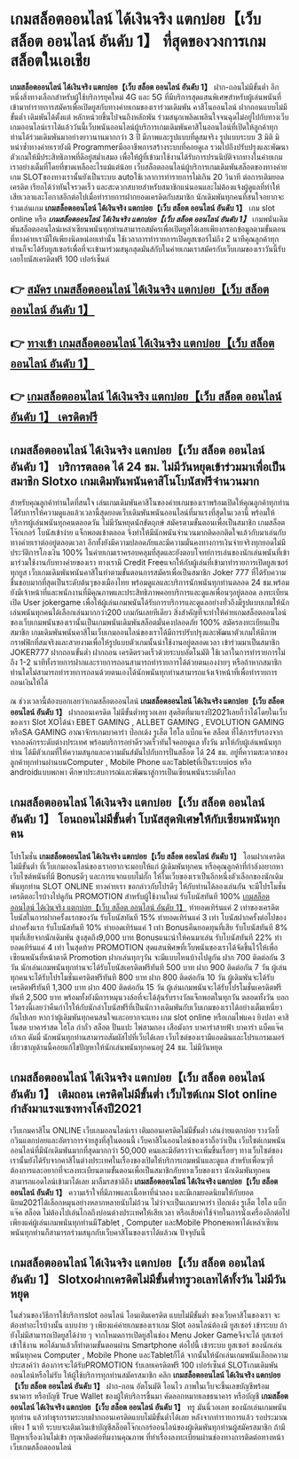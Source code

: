 # เกมสล็อตออนไลน์ ได้เงินจริง แตกบ่อย【เว็บ สล็อต ออนไลน์ อันดับ 1】  ที่สุดของวงการเกมสล็อตในเอเชีย

**เกมสล็อตออนไลน์ ได้เงินจริง แตกบ่อย【เว็บ สล็อต ออนไลน์ อันดับ 1】** ฝาก-ถอนไม่มีขั้นต่ำ  อีกหนึ่งสิ่งทางเลือกสำหรับผู้ใช้บริการยุคใหม่ 4G และ 5G ที่มีบริการสุดแสนพิเศษสำหรับผู้เล่นพนันที่เข้ามาทำรายการสมัครเพื่อเปิดยูสกับทางค่ายเกมของเราร่วมเดิมพัน คาสิโนออนไลน์ ฝากถอนแบบไม่มีขั้นต่ำ เดิมพันได้ตั้งแต่ หลักหน่วยขึ้นไปจนถึงหลักพัน ร่วมสนุกเพลิดเพลินใจจนฉุดไม่อยู่ไปกับทางเว็บเกมออนไลน์เราได้แล้ววันนี้เว็บพนันออนไลน์ผู้บริการเกมเดิมพันคาสิโนออนไลน์ที่เปิดให้ลูกค้าทุกท่านได้ร่วมเดิมพันมาอย่างยาวนานมากกว่า 3 ปี มีภาพและรูปแบบที่ดูสมจริง รูปแบบระบบ 3 มิติ
มิหนำซ้ำทางค่ายเรายังมี Programmerมืออาชีพการสร้างระบบที่คอยดูเล  รวมไปถึงปรับปรุงและพัฒนาตัวเกมให้มีประสิทธิภาพที่ดีอยู่สม่ำเสมอ เพื่อให้ผู้ที่เข้ามาใช้งานได้รับการปรนนิบัติจากทางในค่ายเกมเราอย่างเต็มที่โดยที่ขาดเหลืออะไรแม้แต่น้อย เว็บสล็อตออนไลน์ผู้บริการเกมเดิมพันสล็อตของทางค่ายเกม  SLOTของทางเรานั้นยังเป็นระบบ autoใช้เวลาการทำรายการไม่เกิน 20 วินาที ต่อการเติมยอดเครดิต เรียกได้ว่าทันใจรวดเร็ว และสะดวกสบายสำหรับสมาชิกแน่นอนและไม่ต้องแจ้งผู้ดูแลที่ทำให้เสียเวลาและโอกาสอีกต่อไปเมื่อทำรายการฝากยอดเครดิตกับสมาชิก
นักเดิมพันทุกคนที่สนใจอยากจะร่วมเล่นเกม **เกมสล็อตออนไลน์ ได้เงินจริง แตกบ่อย【เว็บ สล็อต ออนไลน์ อันดับ 1】** เกม slot online หรือ ***เกมสล็อตออนไลน์ ได้เงินจริง แตกบ่อย【เว็บ สล็อต ออนไลน์ อันดับ 1】*** เกมพนันเดิมพันสล็อตออนไลน์เหล่าเซียนพนันทุกท่านสามารถสมัครเพื่อเปิดยูสได้เลยเพียงกรอกข้อมูลตามขั้นตอนที่ทางค่ายเรามีให้เพียงนิดหน่อยเท่านั้น ใช้เวลาการทำรายการเปิดยูสเซอร์ไม่ถึง 2 นาทีคุณลูกค้าทุกท่านก็จะได้รับยูสเซอร์เพื่อที่จะเข้ามาร่วมสนุกสุดมันส์กับในค่ายเกมเราสมัครกับเว็บเกมของเราวันนี้รับเลยโบนัสเครดิตฟรี 100 เปอร์เซ็นต์

## 👉 [สมัคร เกมสล็อตออนไลน์ ได้เงินจริง แตกบ่อย【เว็บ สล็อต ออนไลน์ อันดับ 1】](https://archa888.com/)
## 👉 [ทางเข้า เกมสล็อตออนไลน์ ได้เงินจริง แตกบ่อย【เว็บ สล็อต ออนไลน์ อันดับ 1】](https://archa888.com/)
## 👉 [เกมสล็อตออนไลน์ ได้เงินจริง แตกบ่อย【เว็บ สล็อต ออนไลน์ อันดับ 1】 เครดิตฟรี](https://archa888.com/)

## เกมสล็อตออนไลน์ ได้เงินจริง แตกบ่อย【เว็บ สล็อต ออนไลน์ อันดับ 1】 บริการตลอด ได้ 24 ชม. ไม่มีวันหยุดเข้าร่วมมาเพื่อเป็นสมาชิก Slotxo เกมเดิมพันพนันคาสิโนโบนัสฟรีจำนวนมาก

สำหรับคุณลูกค้าท่านใดที่สนใจ เล่นเกมเดิมพันคาสิโนของค่ายเกมของเราพร้อมเปิดให้คุณลูกค้าทุกท่านได้รับการให้ความดูแลแล้วเวลานี้สุดยอดเว็บเดิมพันพนันออนไลน์ที่มาแรงที่สุดในเวลานี้ พร้อมให้บริการผู้เล่นพนันทุกคนตลอดวัน ไม่มีวันหยุดนักขัตฤกษ์ สมัครตามขั้นตอนเพื่อเป็นสมาชิก เกมสล็อตโจ๊กเกอร์ โบนัสเข้าง่าย แจ็กพอตเข้าตลอด จึงทำให้มีนักพนันจำนวนมากติดอกติดใจแล้วกับมาเล่นกับทางค่ายเราต่ออยู่ตลอดเวลา อีกทั้งยังมีความปลอดภัยและมีความมั่นคงทางการเงินจ่ายจริงทุกยอดไม่มีประวัติการโกงเงิน 100% ในค่ายเกมเราครอบคลุมที่สุดและยังตอบโจทย์การเล่นของนักเล่นพนันที่เข้ามาร่วมใช้งานกับทางค่ายของเรา
ทางเรามี Credit Freeแจกให้กับผู้เล่นที่เข้ามาทำรายการเปิดยูสเซอร์ทุกยูส เว็บเกมเดิมพันพนันคาสิโนทำตามขั้นตอนการสมัครเพื่อเป็นสมาชิก Joker 777 ที่ได้รับความชื่นชอบมากที่สุดเป็นระดับต้นๆของเมืองไทย พร้อมดูแลและบริการนักพนันทุกท่านตลอด 24 ชม.พร้อมยังมีเจ้าหน้าที่และพนักงานที่มีคุณภาพและประสิทธิภาพคอยบริการและดูแลเพื่อนๆอยู่ตลอด ลงทะเบียนเปิด User jokergame เพื่อให้ผู้เล่นเกมพนันได้รับการบริการและดูแลอย่างทั่วถึงมีรูปแบบเกมให้นักเล่นพนันทุกคนได้เลือกเล่นมากกว่า200 เกมกันเลยทีเดียว
สิ่งสำคัญที่จะทำให้ค่ายเกมสล็อตออนไลน์ของเว็บเกมพนันของเรานั้นเป็นเกมพนันเดิมพันสล็อตมั่นคงปลอดภัย 100% สมัครลงทะเบียนเป็นสมาชิก  เกมเดิมพันพนันคาสิโนเว็บเกมออนไลน์ของเราได้มีการปรับปรุงและพัฒนาตัวเกมให้มีภาพกราฟฟิกที่สมจริงและสวยงามเพื่อให้รูปแบบตัวเกมนั้นน่าใช้งานอยู่ตลอดเวลา เข้าร่วมมาเป็นสมาชิก JOKER777 ฝากถอนขั้นต่ำ ฝากถอน เครดิตรวดเร็วด้วยระบบอัตโนมัติ ใช้เวลาในการทำรายการไม่ถึง 1-2 นาทีทั้งรายการฝากและรายการถอนสามารถทำรายการได้ด้วยตนเองง่ายๆ หรือถ้าหากสมาชิกท่านใดไม่สามารถทำรายการถอนด้วยตนเองได้นักพนันทุกท่านสามารถแจ้งเจ้าหน้าที่เพื่อทำรายการถอนเงินให้ได้

ณ ช่วงเวลานี้ต้องบอกเลยว่าเกมสล็อตออนไลน์ **เกมสล็อตออนไลน์ ได้เงินจริง แตกบ่อย【เว็บ สล็อต ออนไลน์ อันดับ 1】** ฝากถอนเครดิต ไม่มีขั้นต่ำทรูวอเลท สุดฮิตที่มาแรงปี2021เลยก็ว่าได้โดยในเว็บของเรา Slot XOได้นำ EBET GAMING , ALLBET GAMING , EVOLUTION GAMING หรือSA GAMING อาณาจักรเกมบาคาร่า ป๊อกเด้ง รูเล็ต ไฮโล แบ็กแจ๊ค สล็อต ที่ได้การรับรองจากจากองค์กรระดับต่างประเทศ พร้อมบริการอย่าดีรวดเร็วทันใจคอยดูแล ทั้งวัน มาให้กับผู้เล่นพนันทุกท่าน ได้มีตัวเกมที่ให้ความสนุกและความมันส์มันไปกับการปั่นสล็อต ได้ 24 ชม. อยู่ที่ความสะดวกของลูกค้าทุกท่านผ่านบนComputer , Mobile Phone และTabletที่เป็นระบบios หรือ androidแบบพกพา ศึกษาประสบการณ์และพัฒนาสู่การเป็นเซียนพนันระบดับโลก

## เกมสล็อตออนไลน์ ได้เงินจริง แตกบ่อย【เว็บ สล็อต ออนไลน์ อันดับ 1】 โอนถอนไม่มีขั้นต่ำ โบนัสสุดพิเศษให้กับเซียนพนันทุกคน

โปรโมชั่น **เกมสล็อตออนไลน์ ได้เงินจริง แตกบ่อย【เว็บ สล็อต ออนไลน์ อันดับ 1】** โอนฝากเครดิต ไม่มีขั้นต่ำ ที่เว็บเกมออนไลน์ของเราอยากจะมอบให้แก่  ผู้เดิมพันทุกคน หรือคุณลูกค้าที่กำลังอยากหาเว็บไซต์พนันที่มี Bonusดีๆ และการแจกแบบไม่กั๊ก ให้ในเว็บของเราเป็นอีกหนึ่งตัวเลือกของนักเดิมพันทุกท่าน SLOT ONLINE ทางค่ายเรา ขอกล่าวกับโปรดีๆ ให้กับท่านได้ลองเล่นกัน จะมีโปรโมชั่นเครดิตอะไรบ้างไปดูกัน
 PROMOTION สำหรับผู้ใช้งานใหม่ รับโบนัสทันที 100% [เกมสล็อตออนไลน์ ได้เงินจริง แตกบ่อย【เว็บ สล็อต ออนไลน์ อันดับ 1】](https://archa888.com/) ทำยอดเทิร์นแค่ 2 เท่าของเครดิต
โบนัสในการฝากครั้งแรกของวัน รับโบนัสทันที 15% ทำยอดเทิร์นแค่ 3 เท่า
โบนัสฝากครั้งต่อไปของฝากครั้งแรก รับโบนัสทันที 10% ทำยอดเทิร์นแค่ 1 เท่า
Bonusคืนยอดทุนที่เสีย รับโบนัสทันที 8% ทุนที่เสียจากนักเดิมพัน สูงสุดถึง9,000 บาท
Bonusแนะนำให้คนมาเล่น รับโบนัสทันที 22% ทำยอดเทิร์นแค่ 4 เท่า
ในสุดท้าย PROMOTION สุดแสนพิศษที่เว็บพนันของเราได้จัดขึ้นไว้ให้เพื่อเซียนพนันที่หน้าตาดี  Promotion ฝากเล่นทุกๆวัน จะมีแบบไหนบ้างไปดูกัน
ฝาก 700 ติดต่อกัน 3 วัน นักเล่นเกมพนันทุกท่านจะได้รับโบนัสเครดิตฟรีทันที 500 บาท
ฝาก 900 ติดต่อกัน 7 วัน ผู้เล่นทุกคนจะได้รับโปรโมชั่นเครดิตฟรีทันที 800 บาท
ฝาก 800 ติดต่อกัน 10 วัน ผู้เดิมพันจะได้รับเครดิตฟรีทันที 1,300 บาท
ฝาก 400 ติดต่อกัน 15 วัน ผู้เล่นเกมพนันจะได้รับโปรโมชั่นเครดิตฟรีทันที 2,500 บาท
พร้อมทั้งยังมีการหมุนวงล้อที่จะได้ลุ้นรับรางวัลแจ็กพอตในทุกวัน ตลอดทั้งวัน บอกไว้ตรงนี้เลยว่าคืนกำไรให้กับนักล่าโบนัสฟรีที่เป็นนักวางเดิมพันกับเว็บเกมของเราได้อย่างเต็มเหนี่ยวกันไปเลย หากว่าผู้เดิมพันทุกคนสนใจและอยากจะแทง เกม slot online หรือเกมไพ่แคง  ยิงปลา คาสิโนสด บาคาร่าสด ไฮโล กำถั่ว สล็อต ปั่นแปะ ไพ่สามกอง เสือมังกร บาคาร่าสายฟ้า บาคาร่า แบ็คแจ๊ค เก้าเก ดัมมี่ นักพนันทุกท่านสามารถสัมผัสไปที่เว็บได้เลย เว็บไซต์ของเรามีแอดมินและโปรแกรมเมอร์เชี่ยวชาญด้านนี้คอยแก้ไขปัญหาให้นักเล่นพนันทุกคนอยู่ 24 ชม. ไม่มีวันหยุด

## เกมสล็อตออนไลน์ ได้เงินจริง แตกบ่อย【เว็บ สล็อต ออนไลน์ อันดับ 1】 เติมถอน เครดิตไม่มีขั้นต่ำ  เว็บไซต์เกม Slot online กำลังมาแรงแซงทางโค้งปี2021

เว็บเกมคาสิโน ONLINE เว็บเกมออนไลน์เรา เติมถอนเครดิตไม่มีขั้นต่ำ เล่นง่ายแตกบ่อย รางวัลบิ๊กวินแตกบ่อยและอัตราการจ่ายสูงที่สุในตอนนี้ เว็บคาสิโนออนไลน์ของเราถือว่าเป็น เว็บไซต์เกมพนันออนไลน์ที่มีนักเดิมพันมากที่สุดมากกว่า 50,000 คนและมีอัตราว่าจะเพิ่มขึ้นเรื่อยๆ ทางเว็บไซต์ของเรานั้นยังได้รับจากคาสิโนต่างประเทศในเรื่องของเปิดให้บริการเกมพนันและดูแล สำหรับเพื่อนๆที่ต้องการและอยากที่จะลงทะเบียนตามขั้นตอนเพื่อเป็นสมาชิกกับทางเว็บของเรา นักเดิมพันทุกคนสามารถแอดไลน์เข้ามาได้เลย
	มาลิ้มรสชาติถึง **เกมสล็อตออนไลน์ ได้เงินจริง แตกบ่อย【เว็บ สล็อต ออนไลน์ อันดับ 1】** ความเร้าใจที่มีภาพและเนื้อหาที่น่าลอง และมีเกมยอดนิยมให้กับยอดนิยม2021ได้เลือกหมุนอย่างหลากหลายนับไม่ถ้วน  ไม่ว่าจะเป็นเกมบาคาร่า ป๊อกเด้ง รูเล็ต ไฮโล แบ็กแจ๊ค สล็อต ไม่ต้องไปเล่นไกลถึงบ่อนต่างประเทศให้เสียเวลา หรือเสียค่าใช้จ่ายในการนั่งเครื่องอีกต่อไป เพียงแค่ผู้เล่นเกมพนันทุกท่านมีTablet , Computer และMobile Phoneพกพาได้เหล่าเซียนพนันทุกท่านก็สามารถร่วมสนุกกับเว็บคาสิโนของเราได้แล้วณ ปัจจุบันนี้

## เกมสล็อตออนไลน์ ได้เงินจริง แตกบ่อย【เว็บ สล็อต ออนไลน์ อันดับ 1】 Slotxoฝากเครดิตไม่มีขั้นต่ำทรูวอเลทได้ทั้งวัน ไม่มีวันหยุด

ในส่วนของวิธีการใช้บริการslot ออนไลน์ โอนเติมเครดิต แบบไม่มีขั้นต่ำ ของเว็บคาสิโนของเรา จะต้องทำอะไรบ้างนั้น แบบง่าย ๆ เพียงแค่ค่ายเกมของเราเกม Slot ออนไลน์ต้องมี ยูสเซอร์ เข้าระบบ ถ้ายังไม่มีสามารถเปิดยูสได้ง่าย ๆ จากโหมดการเปิดยูสในช่อง Menu Joker Gameจึงจะได้ ยูสเซอร์ เข้าใช้งาน พอได้มาแล้วก็ทำตามขั้นตอนผ่าน Smartphone ต่อไปนี้
เข้าระบบ ยูสเซอร์  ของนักเล่นพนันทุกคน Computer , Mobile Phone และTabletก็ได้
จากนั้นให้นักเล่นเกมพนันเลือกความประสงค์ว่า ต้องการจะได้รับPROMOTION รับเลยเครดิตฟรี 100 เปอร์เซ็นต์ SLOTเกมเดิมพันออนไลน์หรือไม่รับ
ให้ผู้ใช้บริการทุกท่านสมัครสมาชิก คลิก **เกมสล็อตออนไลน์ ได้เงินจริง แตกบ่อย【เว็บ สล็อต ออนไลน์ อันดับ 1】** ฝาก-ถอน อัตโนมัติ โอนไว ภาพในเว็บจะขึ้นเลขบัญชีพร้อมธนาคาร หรือบัญชี True Wallet ของผู้ให้บริการขึ้นมา
คัดลอกหมายเลขธนาคาร หรือบัญชี **เกมสล็อตออนไลน์ ได้เงินจริง แตกบ่อย【เว็บ สล็อต ออนไลน์ อันดับ 1】** ทรู มันนี่วอเลท ของนักเล่นเกมพนันทุกท่าน แล้วทำธุรกรรมระบบฝากถอนเครดิตแบบไม่มีขั้นต่ำได้เลย
หลังจากทำรายการแล้ว รอประมาณเพียง 1 นาที ระบบจะเติมเงินเข้าบัญชีสล็อตโจ๊กเกอร์ออนไลน์ของผู้เดิมพันทุกท่านผู้สมัครสมาชิก
ถ้ามีปัญหาเรื่องเงินไม่เข้า กรุณาติดต่อทีมงานคุณภาพ ที่ทำเรื่องลงทะเบียนผ่านช่องทางการติดต่อทางหน้าเว็บเกมสล็อตออนไลน์


